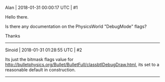 Alan | 2018-01-31 00:00:17 UTC | #1

Hello there.

Is there any documentation on the PhysicsWorld "DebugMode" flags?

Thanks

-------------------------

Sinoid | 2018-01-31 01:28:55 UTC | #2

Its just the bitmask flags value for http://bulletphysics.org/Bullet/BulletFull/classbtIDebugDraw.html, its set to a reasonable default in construction.

-------------------------

